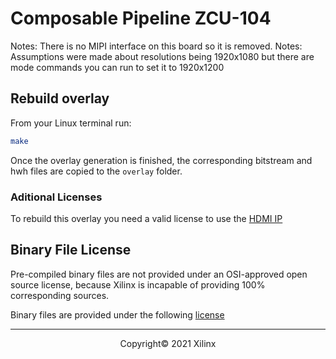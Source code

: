 # Composable Pipeline ZCU-104

Notes:  There is no MIPI interface on this board so it is removed.
Notes:  Assumptions were made about resolutions being 1920x1080 but there are mode commands you can run to set it to 1920x1200



## Rebuild overlay

From your Linux terminal run:

```sh
make
```

Once the overlay generation is finished, the corresponding bitstream and hwh files are copied to the `overlay` folder.

### Aditional Licenses

To rebuild this overlay you need a valid license to use the [HDMI IP](https://www.xilinx.com/products/intellectual-property/hdmi.html)

## Binary File License

Pre-compiled binary files are not provided under an OSI-approved open source license, because Xilinx is incapable of providing 100% corresponding sources.

Binary files are provided under the following [license](../Pynq-Z2/LICENSE)

------------------------------------------------------
<p align="center">Copyright&copy; 2021 Xilinx</p>
